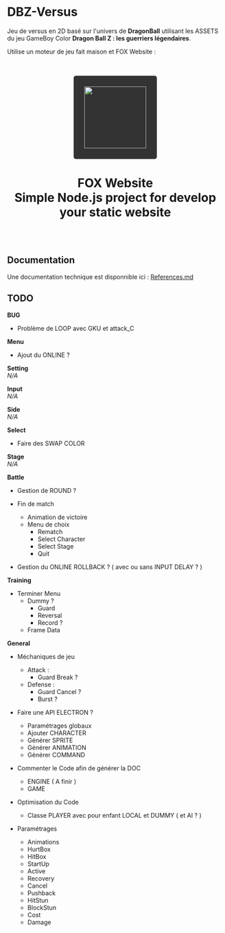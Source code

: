# DBZ-Versus

Jeu de versus en 2D basé sur l'univers de __DragonBall__ utilisant les ASSETS du jeu GameBoy Color __Dragon Ball Z : les guerriers légendaires__.

Utilise un moteur de jeu fait maison et FOX Website :

<br/>
<br/>
<div align="center">
    <a href="https://fox-website.netlify.app" target="_blank">
        <img style="background-color: #333; padding: 25px; border-radius: 5px;" height="144" width="144" src="https://fox-website.netlify.app/assets/favicons/android-chrome-144x144.png">
    </a>
</div>
<div align="center">
    <h1>
        FOX Website<br/>
        Simple Node.js project for develop<br/>
        your static website
    </h1>
</div>
<br/>
<br/>

## Documentation
Une documentation technique est disponnible ici : [References.md](https://github.com/de-sign/DBZ-Versus/blob/master/src/doc/markdown/References.md)

## TODO
__BUG__
* Problème de LOOP avec GKU et attack_C

__Menu__
* Ajout du ONLINE ?

__Setting__
<br/>*N/A*

__Input__
<br/>*N/A*

__Side__
<br/>*N/A*

__Select__
* Faire des SWAP COLOR

__Stage__
<br/>*N/A*

__Battle__
* Gestion de ROUND ?
* Fin de match
    * Animation de victoire
    * Menu de choix
        * Rematch
        * Select Character
        * Select Stage
        * Quit

* Gestion du ONLINE ROLLBACK ? ( avec ou sans INPUT DELAY ? )

__Training__
* Terminer Menu
    * Dummy ?
        * Guard
        * Reversal
        * Record ?
    * Frame Data

__General__
* Méchaniques de jeu
    * Attack :
        * Guard Break ?
    * Defense :
        * Guard Cancel ?
        * Burst ?

* Faire une API ELECTRON ?
    * Paramétrages globaux
    * Ajouter CHARACTER
    * Générer SPRITE
    * Générer ANIMATION
    * Générer COMMAND

* Commenter le Code afin de générer la DOC
    * ENGINE ( A finir )
    * GAME

* Optimisation du Code
    * Classe PLAYER avec pour enfant LOCAL et DUMMY ( et AI ? )

* Paramétrages
    * Animations
    * HurtBox
    * HitBox
    * StartUp
    * Active
    * Recovery
    * Cancel
    * Pushback
    * HitStun
    * BlockStun
    * Cost
    * Damage
